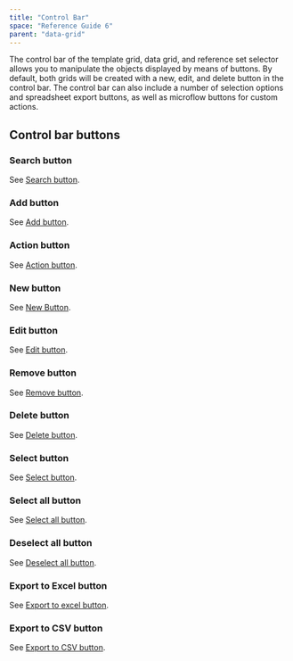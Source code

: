 ```yaml
---
title: "Control Bar"
space: "Reference Guide 6"
parent: "data-grid"
---
```



The control bar of the template grid, data grid, and reference set selector allows you to manipulate the objects displayed by means of buttons. By default, both grids will be created with a new, edit, and delete button in the control bar. The control bar can also include a number of selection options and spreadsheet export buttons, as well as microflow buttons for custom actions. 

## Control bar buttons

### Search button

See [Search button](search-button).

### Add button

See [Add button](add-button).

### Action button

See [Action button](grid-action-button).

### New button

See [New Button](grid-new-button).

### Edit button

See [Edit button](edit-button).

### Remove button

See [Remove button](remove-button).

### Delete button

See [Delete button](delete-button).

### Select button

See [Select button](select-button).

### Select all button

See [Select all button](select-all-button).

### Deselect all button

See [Deselect all button](deselect-all-button).

### Export to Excel button

See [Export to excel button](export-to-excel-button).

### Export to CSV button

See [Export to CSV button](export-to-csv-button).
